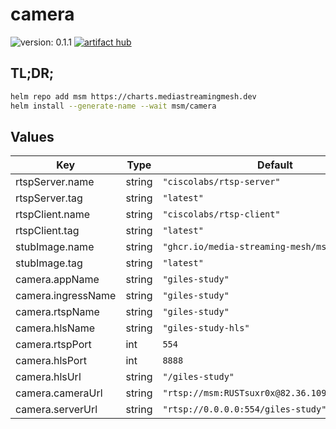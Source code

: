 # camera

![version: 0.1.1](https://img.shields.io/badge/version-0.1.1-informational?style=flat-square)    [![artifact hub](https://img.shields.io/badge/artifact%20hub-camera-informational?style=flat-square)](https://artifacthub.io/packages/helm/media-streaming-mesh/camera)

## TL;DR;

```bash
helm repo add msm https://charts.mediastreamingmesh.dev
helm install --generate-name --wait msm/camera
```

## Values

| Key | Type | Default | Description |
|-----|------|---------|-------------|
| rtspServer.name | string | `"ciscolabs/rtsp-server"` |  |
| rtspServer.tag | string | `"latest"` |  |
| rtspClient.name | string | `"ciscolabs/rtsp-client"` |  |
| rtspClient.tag | string | `"latest"` |  |
| stubImage.name | string | `"ghcr.io/media-streaming-mesh/msm-rtsp-stub"` |  |
| stubImage.tag | string | `"latest"` |  |
| camera.appName | string | `"giles-study"` |  |
| camera.ingressName | string | `"giles-study"` |  |
| camera.rtspName | string | `"giles-study"` |  |
| camera.hlsName | string | `"giles-study-hls"` |  |
| camera.rtspPort | int | `554` |  |
| camera.hlsPort | int | `8888` |  |
| camera.hlsUrl | string | `"/giles-study"` |  |
| camera.cameraUrl | string | `"rtsp://msm:RUSTsuxr0x@82.36.109.33:8554/s1"` |  |
| camera.serverUrl | string | `"rtsp://0.0.0.0:554/giles-study"` |  |
